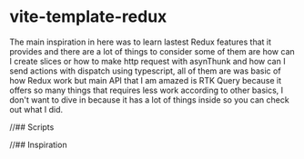 # vite-template-redux

The main inspiration in here was to learn lastest Redux features that it provides and there are a lot of things to consider
some of them are how can I create slices or how to make http request with asynThunk and how can I send actions with dispatch using typescript, all of them are was basic of how Redux work but main API that I am amazed is RTK Query because it offers so many things that requires less work according to other basics, I don't want to dive in because it has a lot of things inside so you can check out what I did.

<!-- Uses [Vite](https://vitejs.dev/), [Vitest](https://vitest.dev/), and [React Testing Library](https://github.com/testing-library/react-testing-library) to create a modern [React](https://react.dev/) app compatible with [Create React App](https://create-react-app.dev/) -->

<!--
```sh
npx degit reduxjs/redux-templates/packages/vite-template-redux my-app
``` -->

<!-- ## Goals

- Easy migration from Create React App or Vite
- As beginner friendly as Create React App
- Optimized performance compared to Create React App
- Customizable without ejecting -->

//## Scripts

<!-- - `dev`/`start` - start dev server and open browser
- `build` - build for production
- `preview` - locally preview production build
- `test` - launch test runner -->

//## Inspiration

<!-- - [Create React App](https://github.com/facebook/create-react-app/tree/main/packages/cra-template)
- [Vite](https://github.com/vitejs/vite/tree/main/packages/create-vite/template-react)
- [Vitest](https://github.com/vitest-dev/vitest/tree/main/examples/react-testing-lib) -->
